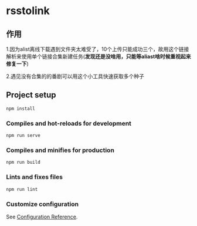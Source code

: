 # rsstolink
## 作用
1.因为alist离线下载遇到文件夹太难受了，10个上传只能成功三个，故用这个链接解析来使用单个链接合集新建任务(**发现还是没啥用，只能等aliast啥时候重视起来修复一下**)

2.遇见没有合集的的番剧可以用这个小工具快速获取多个种子

## Project setup
```
npm install
```

### Compiles and hot-reloads for development
```
npm run serve
```

### Compiles and minifies for production
```
npm run build
```

### Lints and fixes files
```
npm run lint
```

### Customize configuration
See [Configuration Reference](https://cli.vuejs.org/config/).
